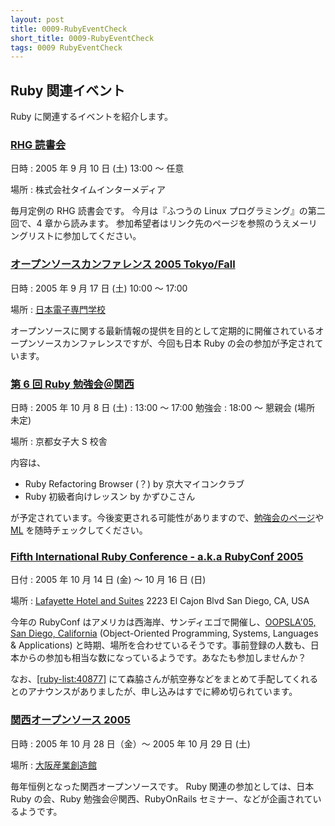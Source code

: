 ```yaml
---
layout: post
title: 0009-RubyEventCheck
short_title: 0009-RubyEventCheck
tags: 0009 RubyEventCheck
---
```



## Ruby 関連イベント

Ruby に関連するイベントを紹介します。

### [RHG 読書会](http://pub.cozmixng.org/~the-rwiki/rw-cgi.rb?cmd=view;name=RHG%C6%C9%BD%F1%B2%F1%3A%3A%C5%EC%B5%FE+Revolution%3A%3A%A4%D5%A4%C4%A4%A6%A4%CELinux%A5%D7%A5%ED%A5%B0%A5%E9%A5%DF%A5%F3%A5%B0)

日時
:  2005 年 9 月 10 日 (土) 13:00 〜 任意

場所
:  株式会社タイムインターメディア

毎月定例の RHG 読書会です。
今月は『ふつうの Linux プログラミング』の第二回で、4 章から読みます。
参加希望者はリンク先のページを参照のうえメーリングリストに参加してください。

### [オープンソースカンファレンス 2005 Tokyo/Fall](http://www.ospn.jp/osc2005-fall/)

日時
:  2005 年 9 月 17 日 (土) 10:00 〜 17:00

場所
:  [日本電子専門学校](http://www.jec.ac.jp/)

オープンソースに関する最新情報の提供を目的として定期的に開催されているオープンソースカンファレンスですが、今回も日本 Ruby の会の参加が予定されています。

### [第 6 回 Ruby 勉強会＠関西](http://jp.rubyist.net/?KansaiWorkshop6)

日時
:  2005 年 10 月 8 日 (土) 
: 13:00 〜 17:00 勉強会 
: 18:00 〜 懇親会 (場所 未定) 

場所
: 京都女子大 S 校舎 

内容は、

* Ruby Refactoring Browser (？) by 京大マイコンクラブ
* Ruby 初級者向けレッスン by かずひこさん


が予定されています。今後変更される可能性がありますので、[勉強会のページ](http://jp.rubyist.net/?KansaiWorkshop6)や [ML](http://www.fdiary.net/ml/learn-ruby-in-kansai/) を随時チェックしてください。

### [Fifth International Ruby Conference - a.k.a RubyConf 2005](http://www.rubycentral.org/conference/)

日付
:  2005 年 10 月 14 日 (金) 〜 10 月 16 日 (日)

場所
:  [Lafayette Hotel and Suites](http://sandiego.innsuites.com/) 2223 El Cajon Blvd San Diego, CA, USA

今年の RubyConf はアメリカは西海岸、サンディエゴで開催し、[OOPSLA'05, San Diego, California](http://www.oopsla.org/2005/ShowPage.do?id=Home) (Object-Oriented Programming, Systems, Languages &amp; Applications) と時期、場所を合わせているそうです。事前登録の人数も、日本からの参加も相当な数になっているようです。あなたも参加しませんか？

なお、[[ruby-list:40877]](http://blade.nagaokaut.ac.jp/cgi-bin/scat.rb/ruby/ruby-list/40877) にて森脇さんが航空券などをまとめて手配してくれるとのアナウンスがありましたが、申し込みはすでに締め切られています。

### [関西オープンソース 2005](http://k-of.jp/)

日時
:  2005 年 10 月 28 日（金）〜 2005 年 10 月 29 日 (土)

場所
:  [大阪産業創造館](http://www.sansokan.jp/)

毎年恒例となった関西オープンソースです。
Ruby 関連の参加としては、日本 Ruby の会、Ruby 勉強会＠関西、RubyOnRails セミナー、などが企画されているようです。


